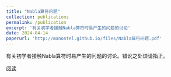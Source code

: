 ```yaml
---
title: "Nabla算符问题"
collection: publications
permalink: /publication
excerpt: '有关初学者接触Nabla算符时易产生的问题的讨论'
date: 2024-04-14
paperurl: 'http://manontel.github.io/files/Nabla算符问题.pdf'
---
```


有关初学者接触Nabla算符时易产生的问题的讨论。错讹之处烦请指正。

[阅读](http://manontel.github.io/files/Nabla算符问题.pdf)
